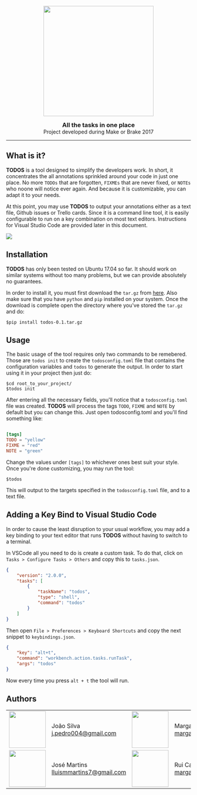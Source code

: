 <p align="center">
  <img src="https://github.com/portosummerofcode/break/blob/master/logo.png" width="300">
</p>

<h3 align="center" style="margin: 0 auto">All the tasks in one place<!-- Serve Confidently --></h3>
<p align="center" style="margin: 0 auto">Project developed during Make or Brake 2017</p>

---

## What is it?
**TODOS** is a tool designed to simplify the developers work. In short, it concentrates the all annotations sprinkled around your code in just one place. No more `TODOs` that are forgotten, `FIXMEs` that are never fixed, or `NOTEs` who noone will notice ever again. And because it is customizable, you can adapt it to your needs.

At this point, you may use **TODOS** to output your annotations either as a text file, Github issues or Trello cards. Since it is a command line tool, it is easily configurable to run on a key combination on most text editors. Instructions for Visual Studio Code are provided later in this document.

![](https://github.com/portosummerofcode/break/blob/4b7b51be8eaf21c79aede0f1a902e1e8c015fa91/example.png?raw=true)

## Installation

**TODOS** has only been tested on Ubuntu 17.04 so far. It should work on similar systems without too many problems, but we can provide absolutely no guarantees.

In order to install it, you must first download the `tar.gz` from [here](https://github.com/portosummerofcode/break/raw/master/dist/todos-0.1.tar.gz). Also make sure that you have `python` and `pip` installed on your system. Once the download is complete open the directory where you've stored the `tar.gz` and do:

```
$pip install todos-0.1.tar.gz
```

## Usage

The basic usage of the tool requires only two commands to be remebered. Those are `todos init` to create the `todosconfig.toml` file that contains the configuration variables and `todos` to generate the output. In order to start using it in your project then just do:

```
$cd root_to_your_project/
$todos init
```

After entering all the necessary fields, you'll notice that a `todosconfig.toml` file was created. **TODOS** will process the tags `TODO`, `FIXME` and `NOTE` by default but you can change this. Just open todosconfig.toml and you'll find something like:

``` toml

[tags]
TODO = "yellow"
FIXME = "red"
NOTE = "green"

```

Change the values under `[tags]` to whichever ones best suit your style. Once you're done customizing, you may run the tool:

```
$todos
```

This will output to the targets specified in the `todosconfig.toml` file, and to a text file.

## Adding a Key Bind to Visual Studio Code

In order to cause the least disruption to your usual workflow, you may add a key binding to your text editor that runs **TODOS** without having to switch to a terminal.

In VSCode all you need to do is create a custom task. To do that, click on `Tasks > Configure Tasks > Others` and copy this to `tasks.json`.

``` json
{
    "version": "2.0.0",
    "tasks": [
        {
            "taskName": "todos",
            "type": "shell",
            "command": "todos"
        }
    ]
}
```

Then open `File > Preferences > Keyboard Shortcuts` and copy the next snippet to `keybindings.json`.

``` json
{
    "key": "alt+t",
    "command": "workbench.action.tasks.runTask",
    "args": "todos"
}
```

Now every time you press `alt + t` the tool will run.

## Authors

<table rules=none>
  <tr>
    <td>
      <img src="https://avatars1.githubusercontent.com/u/15276733?v=4&s=400" width="100">
    </td>
    <td>
      João Silva<br />
      <a href="mailto:kontakt@wojtekmaj.pl">j.pedro004@gmail.com</a><br />
    </td>
    <td>
      <img src="https://avatars0.githubusercontent.com/u/17434192?v=4&s=400" width="100">
    </td>
    <td>
      Margarida Viterbo<br />
      <a href="mailto:kontakt@wojtekmaj.pl">margaridaviterbo@hotmail.com</a><br />
    </td>
  </tr>
  <tr>
    <td>
      <img src="https://avatars3.githubusercontent.com/u/12536106?v=4&s=400" width="100">
    </td>
    <td>
      José Martins<br />
      <a href="mailto:kontakt@wojtekmaj.pl">lluismmartins7@gmail.com</a><br />
    </td>
    <td>
      <img src="https://avatars0.githubusercontent.com/u/17434192?v=4&s=400" width="100">
    </td>
    <td>
      Rui Carvalho<br />
      <a href="mailto:kontakt@wojtekmaj.pl">margaridaviterbo@hotmail.com</a><br />
    </td>
  </tr>
</table>


 
